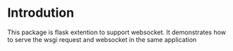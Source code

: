 # Introdution
This package is flask extention to support websocket.
It demonstrates how to serve the wsgi request and websocket in the same application






